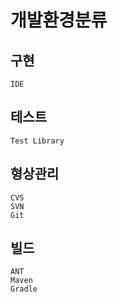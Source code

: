 # 개발환경분류

## 구현

    IDE

## 테스트

    Test Library

## 형상관리

    CVS
    SVN
    Git

## 빌드

    ANT
    Maven
    Gradle